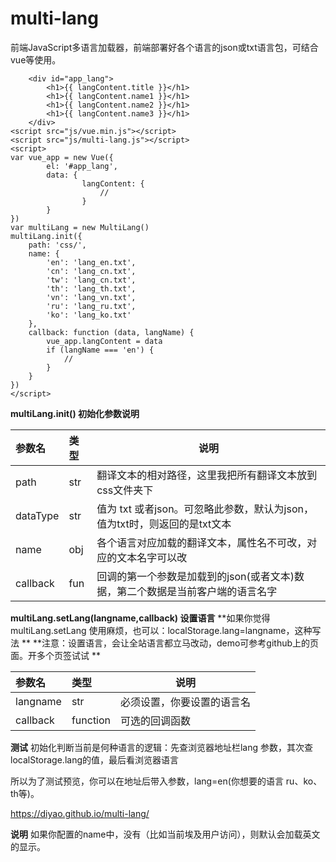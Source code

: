 # multi-lang
前端JavaScript多语言加载器，前端部署好各个语言的json或txt语言包，可结合vue等使用。


``` 
    <div id="app_lang">
        <h1>{{ langContent.title }}</h1>
        <h1>{{ langContent.name1 }}</h1>
        <h1>{{ langContent.name2 }}</h1>
        <h1>{{ langContent.name3 }}</h1>
    </div>
<script src="js/vue.min.js"></script>
<script src="js/multi-lang.js"></script>
<script>
var vue_app = new Vue({
        el: '#app_lang',
        data: {
                langContent: {
                    //
                }
        }
})
var multiLang = new MultiLang()
multiLang.init({
    path: 'css/',
    name: {
        'en': 'lang_en.txt',
        'cn': 'lang_cn.txt',
        'tw': 'lang_cn.txt',
        'th': 'lang_th.txt',
        'vn': 'lang_vn.txt',
        'ru': 'lang_ru.txt',
        'ko': 'lang_ko.txt'
    },
    callback: function (data, langName) {
        vue_app.langContent = data
        if (langName === 'en') {
            //
        }
    }
})
</script>
```

**multiLang.init() 初始化参数说明** 

|参数名|类型|说明|
|:-----   |:-----|-----                           |
|path     |str   |翻译文本的相对路径，这里我把所有翻译文本放到css文件夹下  |
|dataType |str   |值为 txt 或者json。可忽略此参数，默认为json，值为txt时，则返回的是txt文本  |
|name     |obj   |各个语言对应加载的翻译文本，属性名不可改，对应的文本名字可以改  |
|callback |fun   |回调的第一个参数是加载到的json(或者文本)数据，第二个数据是当前客户端的语言名字  |
  
 **multiLang.setLang(langname,callback) 设置语言** 
 **如果你觉得multiLang.setLang 使用麻烦，也可以：localStorage.lang=langname，这种写法 ** 
 **注意：设置语言，会让全站语言都立马改动，demo可参考github上的页面。开多个页签试试 ** 
 
 |参数名|类型|说明|
|:-----   |:-----|-----                           |
|langname     |str   |必须设置，你要设置的语言名  |
|callback     |function   |可选的回调函数  |

 **测试**
 初始化判断当前是何种语言的逻辑：先查浏览器地址栏lang 参数，其次查 localStorage.lang的值，最后看浏览器语言
 
 所以为了测试预览，你可以在地址后带入参数，lang=en(你想要的语言 ru、ko、th等)。

 https://diyao.github.io/multi-lang/
 
  **说明**
如果你配置的name中，没有（比如当前埃及用户访问），则默认会加载英文的显示。
  
  
